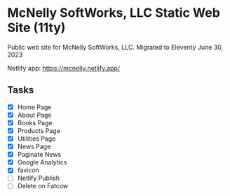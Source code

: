# McNelly SoftWorks, LLC Static Web Site (11ty)

Public web site for McNelly SoftWorks, LLC.
Migrated to Eleventy June 30, 2023

Netlify app: https://mcnelly.netlify.app/

## Tasks

- [x] Home Page
- [x] About Page
- [x] Books Page
- [x] Products Page
- [x] Utilities Page
- [x] News Page
- [x] Paginate News
- [x] Google Analytics
- [x] favicon
- [ ] Netlify Publish
- [ ] Delete on Fatcow
